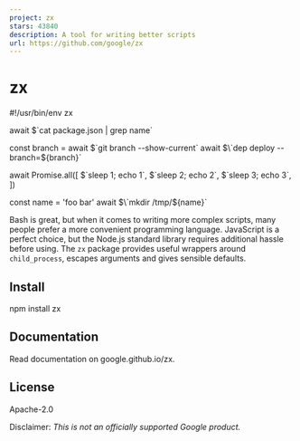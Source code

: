 ```yaml
---
project: zx
stars: 43840
description: A tool for writing better scripts
url: https://github.com/google/zx
---
```


zx
==

#!/usr/bin/env zx

await $\`cat package.json | grep name\`

const branch \= await $\`git branch --show-current\`
await $\`dep deploy --branch=${branch}\`

await Promise.all(\[
  $\`sleep 1; echo 1\`,
  $\`sleep 2; echo 2\`,
  $\`sleep 3; echo 3\`,
\])

const name \= 'foo bar'
await $\`mkdir /tmp/${name}\`

Bash is great, but when it comes to writing more complex scripts, many people prefer a more convenient programming language. JavaScript is a perfect choice, but the Node.js standard library requires additional hassle before using. The `zx` package provides useful wrappers around `child_process`, escapes arguments and gives sensible defaults.

Install
-------

npm install zx

Documentation
-------------

Read documentation on google.github.io/zx.

License
-------

Apache-2.0

Disclaimer: _This is not an officially supported Google product._
